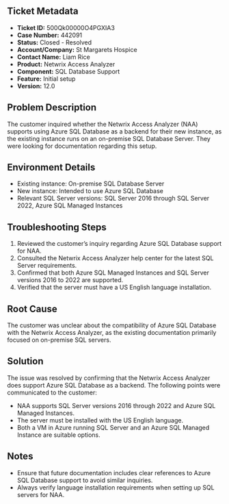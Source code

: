 ## Ticket Metadata
- **Ticket ID:** 500Qk00000O4PGXIA3
- **Case Number:** 442091
- **Status:** Closed - Resolved
- **Account/Company:** St Margarets Hospice
- **Contact Name:** Liam Rice
- **Product:** Netwrix Access Analyzer
- **Component:** SQL Database Support
- **Feature:** Initial setup
- **Version:** 12.0

## Problem Description
The customer inquired whether the Netwrix Access Analyzer (NAA) supports using Azure SQL Database as a backend for their new instance, as the existing instance runs on an on-premise SQL Database Server. They were looking for documentation regarding this setup.

## Environment Details
- Existing instance: On-premise SQL Database Server
- New instance: Intended to use Azure SQL Database
- Relevant SQL Server versions: SQL Server 2016 through SQL Server 2022, Azure SQL Managed Instances

## Troubleshooting Steps
1. Reviewed the customer’s inquiry regarding Azure SQL Database support for NAA.
2. Consulted the Netwrix Access Analyzer help center for the latest SQL Server requirements.
3. Confirmed that both Azure SQL Managed Instances and SQL Server versions 2016 to 2022 are supported.
4. Verified that the server must have a US English language installation.

## Root Cause
The customer was unclear about the compatibility of Azure SQL Database with the Netwrix Access Analyzer, as the existing documentation primarily focused on on-premise SQL servers.

## Solution
The issue was resolved by confirming that the Netwrix Access Analyzer does support Azure SQL Database as a backend. The following points were communicated to the customer:
- NAA supports SQL Server versions 2016 through 2022 and Azure SQL Managed Instances.
- The server must be installed with the US English language.
- Both a VM in Azure running SQL Server and an Azure SQL Managed Instance are suitable options.

## Notes
- Ensure that future documentation includes clear references to Azure SQL Database support to avoid similar inquiries.
- Always verify language installation requirements when setting up SQL servers for NAA.